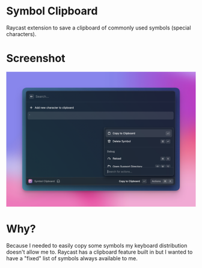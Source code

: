 # Symbol Clipboard

Raycast extension to save a clipboard of commonly used symbols (special characters).

# Screenshot

![Symbol Clipboard screenshot](./github/screenshots/3.png)

# Why?

Because I needed to easily copy some symbols my keyboard distribution doesn't allow me to. Raycast has a clipboard feature built in but I wanted to have a "fixed" list of symbols always available to me.
